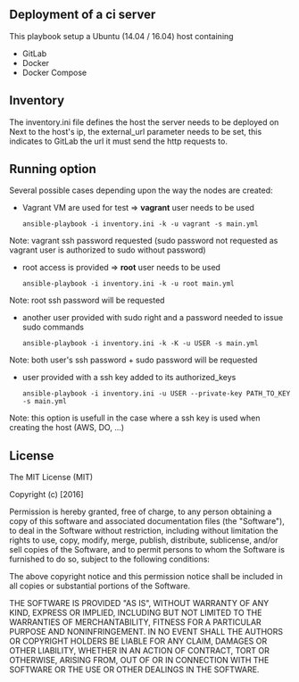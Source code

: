 Deployment of a ci server
-------------------------

This playbook setup a Ubuntu (14.04 / 16.04) host containing
* GitLab
* Docker
* Docker Compose

Inventory
---------

The inventory.ini file defines the host the server needs to be deployed on
Next to the host's ip, the external_url parameter needs to be set, this indicates to GitLab the url it must send the http requests to.

Running option
--------------

Several possible cases depending upon the way the nodes are created:

* Vagrant VM are used for test => **vagrant** user needs to be used

  ```ansible-playbook -i inventory.ini -k -u vagrant -s main.yml```

Note: vagrant ssh password requested (sudo password not requested as vagrant user is authorized to sudo without password)

* root access is provided => **root** user needs to be used

  ```ansible-playbook -i inventory.ini -k -u root main.yml```

Note: root ssh password will be requested

* another user provided with sudo right and a password needed to issue sudo commands

  ```ansible-playbook -i inventory.ini -k -K -u USER -s main.yml```

Note: both user's ssh password + sudo password will be requested

* user provided with a ssh key added to its authorized_keys

   ```ansible-playbook -i inventory.ini -u USER --private-key PATH_TO_KEY -s main.yml```

Note: this option is usefull in the case where a ssh key is used when creating the host (AWS, DO, ...)

License
-------

The MIT License (MIT)

Copyright (c) [2016]

Permission is hereby granted, free of charge, to any person obtaining a copy
of this software and associated documentation files (the "Software"), to deal
in the Software without restriction, including without limitation the rights
to use, copy, modify, merge, publish, distribute, sublicense, and/or sell
copies of the Software, and to permit persons to whom the Software is
furnished to do so, subject to the following conditions:

The above copyright notice and this permission notice shall be included in all
copies or substantial portions of the Software.

THE SOFTWARE IS PROVIDED "AS IS", WITHOUT WARRANTY OF ANY KIND, EXPRESS OR
IMPLIED, INCLUDING BUT NOT LIMITED TO THE WARRANTIES OF MERCHANTABILITY,
FITNESS FOR A PARTICULAR PURPOSE AND NONINFRINGEMENT. IN NO EVENT SHALL THE
AUTHORS OR COPYRIGHT HOLDERS BE LIABLE FOR ANY CLAIM, DAMAGES OR OTHER
LIABILITY, WHETHER IN AN ACTION OF CONTRACT, TORT OR OTHERWISE, ARISING FROM,
OUT OF OR IN CONNECTION WITH THE SOFTWARE OR THE USE OR OTHER DEALINGS IN THE
SOFTWARE.
